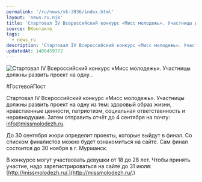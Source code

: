 ```yaml
---
permalink: '/ru/news/vk-3936/index.html'
layout: 'news.ru.njk'
title: 'Стартовал IV Всероссийский конкурс «Мисс молодежь». Участницы должны развить проект на одну'
source: ВКонтакте
tags:
  - news_ru
description: 'Стартовал IV Всероссийский конкурс «Мисс молодежь». Участницы должны развить проект на одну…'
updatedAt: 1488459772
---
```

![Стартовал IV Всероссийский конкурс «Мисс молодежь». Участницы должны развить проект на одну…](https://sun9-55.userapi.com/impf/c837333/v837333195/2242e/qQmywvwiIWU.jpg?size=1280x854&quality=96&sign=4c35cdd02c4d51a2c75db50c65b89188&c_uniq_tag=e-KUxPSpN8mc6nh6nqstU6QALd9swfAusC9dEtDryas&type=album)

#ГостевойПост

Стартовал IV Всероссийский конкурс «Мисс молодежь». Участницы должны развить проект на одну из тем: здоровый образ жизни, нравственные ценности, патриотизм, социальная ответственность и неравнодушие. Затем отправить отчёт до 4 сентября на почту: info@missmolodezh.ru.

До 30 сентября жюри определит проекты, которые выйдут в финал. Со списком финалистов можно будет ознакомиться на сайте. Сам финал состоится до 30 ноября в г. Мурманск.

В конкурсе могут участвовать девушки от 18 до 28 лет. Чтобы принять участие, надо зарегистрироваться на сайте до 31 июля: [http://missmolodezh.ru/.](http://missmolodezh.ru/.)

